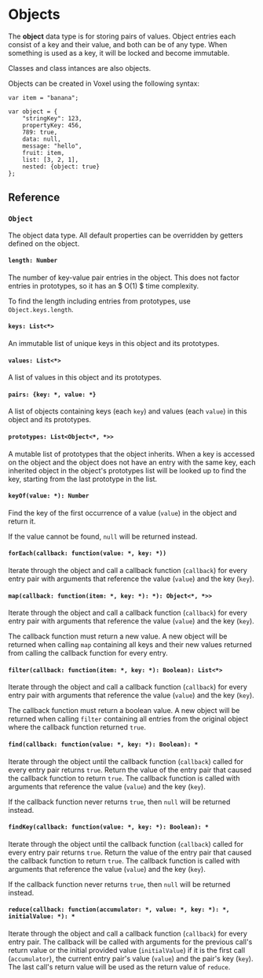 # Objects
The **object** data type is for storing pairs of values. Object entries each consist of a key and their value, and both can be of any type. When something is used as a key, it will be locked and become immutable.

Classes and class intances are also objects.

Objects can be created in Voxel using the following syntax:

```voxel
var item = "banana";

var object = {
    "stringKey": 123,
    propertyKey: 456,
    789: true,
    data: null,
    message: "hello",
    fruit: item,
    list: [3, 2, 1],
    nested: {object: true}
};
```

## Reference

### `Object`
The object data type. All default properties can be overridden by getters defined on the object.

#### `length: Number`
The number of key-value pair entries in the object. This does not factor entries in prototypes, so it has an $ O(1) $ time complexity.

To find the length including entries from prototypes, use `Object.keys.length`.

#### `keys: List<*>`
An immutable list of unique keys in this object and its prototypes.

#### `values: List<*>`
A list of values in this object and its prototypes.

#### `pairs: {key: *, value: *}`
A list of objects containing keys (each `key`) and values (each `value`) in this object and its prototypes.

#### `prototypes: List<Object<*, *>>`
A mutable list of prototypes that the object inherits. When a key is accessed on the object and the object does not have an entry with the same key, each inherited object in the object's prototypes list will be looked up to find the key, starting from the last prototype in the list.

#### `keyOf(value: *): Number`
Find the key of the first occurrence of a value (`value`) in the object and return it.

If the value cannot be found, `null` will be returned instead.

#### `forEach(callback: function(value: *, key: *))`
Iterate through the object and call a callback function (`callback`) for every entry pair with arguments that reference the value (`value`) and the key (`key`).

#### `map(callback: function(item: *, key: *): *): Object<*, *>>`
Iterate through the object and call a callback function (`callback`) for every entry pair with arguments that reference the value (`value`) and the key (`key`).

The callback function must return a new value. A new object will be returned when calling `map` containing all keys and their new values returned from calling the callback function for every entry.

#### `filter(callback: function(item: *, key: *): Boolean): List<*>`
Iterate through the object and call a callback function (`callback`) for every entry pair with arguments that reference the value (`value`) and the key (`key`).

The callback function must return a boolean value. A new object will be returned when calling `filter` containing all entries from the original object where the callback function returned `true`.

#### `find(callback: function(value: *, key: *): Boolean): *`
Iterate through the object until the callback function (`callback`) called for every entry pair returns `true`. Return the value of the entry pair that caused the callback function to return `true`. The callback function is called with arguments that reference the value (`value`) and the key (`key`).

If the callback function never returns `true`, then `null` will be returned instead.

#### `findKey(callback: function(value: *, key: *): Boolean): *`
Iterate through the object until the callback function (`callback`) called for every entry pair returns `true`. Return the value of the entry pair that caused the callback function to return `true`. The callback function is called with arguments that reference the value (`value`) and the key (`key`).

If the callback function never returns `true`, then `null` will be returned instead.

#### `reduce(callback: function(accumulator: *, value: *, key: *): *, initialValue: *): *`

Iterate through the object and call a callback function (`callback`) for every entry pair. The callback will be called with arguments for the previous call's return value or the initial provided value (`initialValue`) if it is the first call (`accumulator`), the current entry pair's value (`value`) and the pair's key (`key`). The last call's return value will be used as the return value of `reduce`.